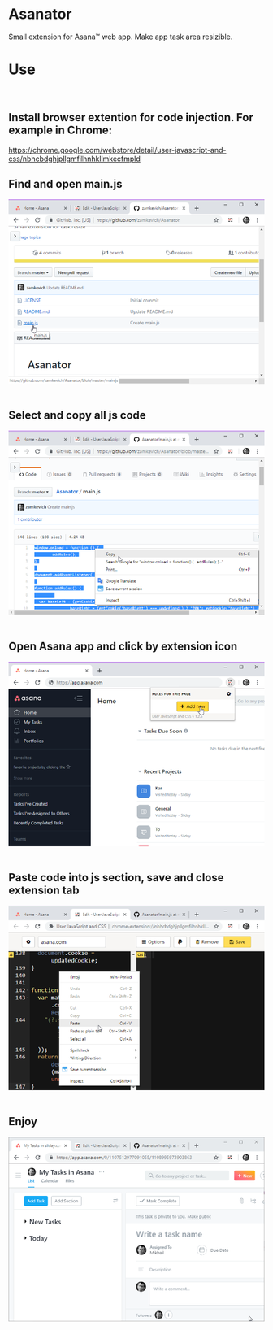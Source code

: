 # Asanator
Small extension for Asana™ web app. Make app task area resizible. 

# Use
 
## Install browser extention for code injection. For example in Chrome:
https://chrome.google.com/webstore/detail/user-javascript-and-css/nbhcbdghjpllgmfilhnhkllmkecfmpld
 

## Find and open main.js
<img src="/chrome_IvmETrJpnO.png" alt="main.js location" title="repository main.js location" style="max-width:100%;">
 

## Select and copy all js code
<img src="/chrome_xCIQojh3AU.png" alt="selected code" title="select code" style="max-width:100%;">
 

## Open Asana app and click by extension icon
<img src="/chrome_2uv3hspPeL.png" alt="open chrome extention" title="open chrome extention" style="max-width:100%;">
 

## Paste code into js section, save and close extension tab
<img src="/chrome_iY5XJACqKR.png" alt="pase code and save" title="pase code and save" style="max-width:100%;">
 

## Enjoy
<img src="/XdvkNyltKr.gif" alt="asana resizible area" title="asana resizible area" style="max-width:100%;">
